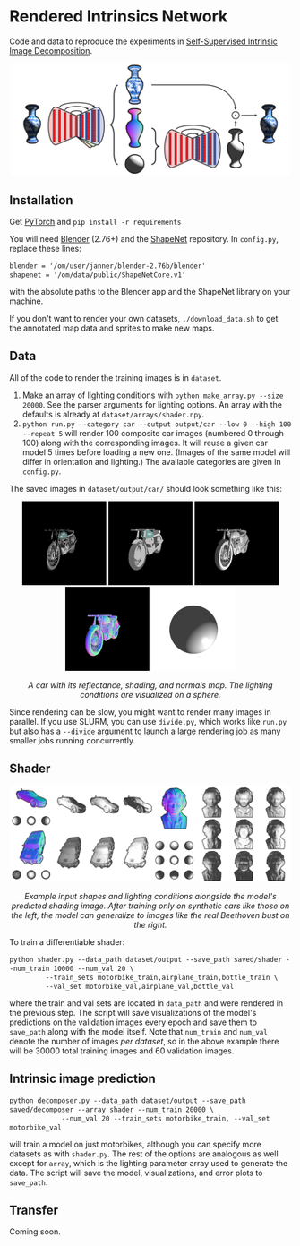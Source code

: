 # Rendered Intrinsics Network
Code and data to reproduce the experiments in [Self-Supervised Intrinsic Image Decomposition](http://people.csail.mit.edu/janner/papers/intrinsic_nips_2017.pdf).

<p align="center">
    <img src='git/intrinsic.png' width='500'/>
</p>

## Installation
Get [PyTorch](http://pytorch.org/) and `pip install -r requirements`

You will need [Blender](https://www.blender.org/) (2.76+) and the [ShapeNet](https://www.shapenet.org/) repository. In `config.py`, replace these lines:
```
blender = '/om/user/janner/blender-2.76b/blender'
shapenet = '/om/data/public/ShapeNetCore.v1'
```
with the absolute paths to the Blender app and the ShapeNet library on your machine.  

If you don't want to render your own datasets, `./download_data.sh` to get the annotated map data and sprites to make new maps.

## Data

All of the code to render the training images is in `dataset`. 
1. Make an array of lighting conditions with `python make_array.py --size 20000`. See the parser arguments for lighting options. An array with the defaults is already at `dataset/arrays/shader.npy`.
2. `python run.py --category car --output output/car --low 0 --high 100 --repeat 5` will render 100 composite car images (numbered 0 through 100) along with the corresponding images. It will reuse a given car model 5 times before loading a new one. (Images of the same model will differ in orientation and lighting.) The available categories are given in `config.py`.

The saved images in `dataset/output/car/` should look something like this:

<p align="center">
    <img src='git/96_composite.png' width='150'/>
    <img src='git/96_albedo.png' width='150'/>
    <img src='git/96_shading.png' width='150'/>
    <img src='git/96_normals.png' width='150'/>
    <img src='git/96_lights.png' width='150'/>
</p>
<p align="center">
    <em> A car with its reflectance, shading, and normals map. The lighting conditions are visualized on a sphere.</em>
</p>

Since rendering can be slow, you might want to render many images in parallel. If you use SLURM, you can use `divide.py`, which works like `run.py` but also has a `--divide` argument to launch a large rendering job as many smaller jobs running concurrently.

## Shader

<p align="center">
    <img src='git/shader.png' width='750'/>
</p>
<p align="center">
    <em> Example input shapes and lighting conditions alongside the model's predicted shading image. After training only on synthetic cars like those on the left, the model can generalize to images like the real Beethoven bust on the right.</em>
</p>

To train a differentiable shader:
```
python shader.py --data_path dataset/output --save_path saved/shader --num_train 10000 --num_val 20 \
		 --train_sets motorbike_train,airplane_train,bottle_train \
		 --val_set motorbike_val,airplane_val,bottle_val
```
where the train and val sets are located in `data_path` and were rendered in the previous step. The script will save visualizations of the model's predictions on the validation images every epoch and save them to `save_path` along with the model itself. Note that `num_train` and `num_val` denote the number of images <i>per dataset</i>, so in the above example there will be 30000 total training images and 60 validation images.

## Intrinsic image prediction

```
python decomposer.py --data_path dataset/output --save_path saved/decomposer --array shader --num_train 20000 \
		     --num_val 20 --train_sets motorbike_train, --val_set motorbike_val
```

will train a model on just motorbikes, although you can specify more datasets as with `shader.py`. The rest of the options are analogous as well except for `array`, which is the lighting parameter array used to generate the data. The script will save the model, visualizations, and error plots to `save_path`.

## Transfer
Coming soon. 

